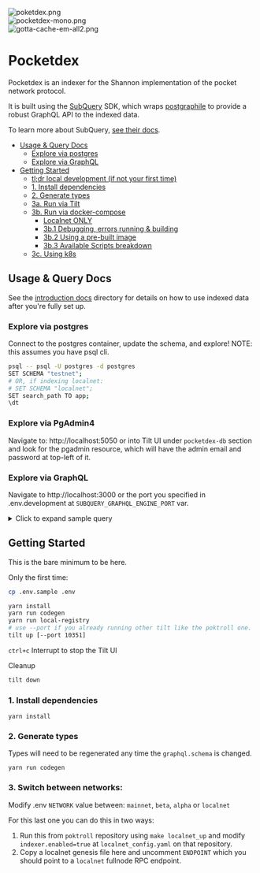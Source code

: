 ![poketdex.png](docs%2Fassets%2Fpoketdex.png)
<br/>
![pocketdex-mono.png](docs%2Fassets%2Fpocketdex-mono.png)
<br/>
![gotta-cache-em-all2.png](docs%2Fassets%2Fgotta-cache-em-all2.png)

# Pocketdex <!-- omit in toc -->

Pocketdex is an indexer for the Shannon implementation of the pocket network protocol.

It is built using the [SubQuery](https://subquery.network) SDK, which wraps
[postgraphile](https://www.graphile.org/postgraphile/) to provide a robust GraphQL
API to the indexed data.

To learn more about SubQuery, [see their docs](https://academy.subquery.network).

- [Usage \& Query Docs](#usage--query-docs)
  - [Explore via postgres](#explore-via-postgres)
  - [Explore via GraphQL](#explore-via-graphql)
- [Getting Started](#getting-started)
  - [tl;dr local development (if not your first time)](#tldr-local-development-if-not-your-first-time)
  - [1. Install dependencies](#1-install-dependencies)
  - [2. Generate types](#2-generate-types)
  - [3a. Run via Tilt](#3a-run-via-tilt)
  - [3b. Run via docker-compose](#3b-run-via-docker-compose) 
    - [Localnet ONLY](#localnet-only)
    - [3b.1 Debugging, errors running \& building](#31-debugging-errors-running--building)
    - [3b.2 Using a pre-built image](#32-using-a-pre-built-image)
    - [3b.3 Available Scripts breakdown](#33-available-scripts-breakdown)
  - [3c. Using k8s](#3c-using-k8s)

## Usage & Query Docs

See the [introduction docs](./docs/introduction.md) directory for details
on how to use indexed data after you're fully set up.

### Explore via postgres

Connect to the postgres container, update the schema, and explore!
NOTE: this assumes you have psql cli.

```bash
psql -- psql -U postgres -d postgres
SET SCHEMA "testnet";
# OR, if indexing localnet:
# SET SCHEMA "localnet";
SET search_path TO app;
\dt
```

### Explore via PgAdmin4

Navigate to: http://localhost:5050 or into Tilt UI under `pocketdex-db` section and look for the pgadmin resource,
which will have the admin email and password at top-left of it.

### Explore via GraphQL

Navigate to http://localhost:3000 or the port you specified in .env.development at `SUBQUERY_GRAPHQL_ENGINE_PORT` var.

<details>
  <summary>Click to expand sample query</summary>

  ```graphql
    query  {
        distinct_poktroll_event_types: events (distinct: TYPE, filter: {type: {includes: "poktroll"}}){
        totalCount
        nodes {
          type
        }
      }

      distinct_poktroll_message_types: messages (distinct: TYPE_URL, filter:{typeUrl: {includes: "poktroll"}}) {
        totalCount
        nodes {
          typeUrl
          # transactionId
        }
      }

      unprocessedEntities (distinct: ERROR) {
        totalCount
        nodes {
          eventId
          messageId
          transactionId
          error
        }
      }

      indexer_metadata: _metadata {
        targetHeight
        lastProcessedHeight
      }


      # tx_events: events(filter: {type: {equalTo: "tx"}}) {
      #   nodes {
      #     attributes {
      #       nodes {
      #         key
      #         value
      #       }
      #     }
      #   }
      # }

      # begin_block_events: events (filter: {attributes: {some: {key: {equalTo: "mode"}, value: {equalTo: "BeginBlock"}}}}) {
      #   nodes {
      #     attributes {
      #       nodes {
      #         key
      #         value
      #       }
      #     }
      #   }
      # }

      # events (distinct: TYPE) {
      #   nodes {
      #     type
      #   }
      # }

      # claims: messages(filter: {typeUrl: {equalTo: "/poktroll.proof.MsgCreateClaim"}}) {
      #   nodes {
      #     typeUrl
      #     json
      #   }
      # }

      # eventAttributes(distinct: KEY) {
      #   nodes {
      #     key
      #   }
      # }
  }
  ```

</details>

## Getting Started

This is the bare minimum to be here.

Only the first time:

```bash
cp .env.sample .env
```

```bash
yarn install
yarn run codegen
yarn run local-registry
# use --port if you already running other tilt like the poktroll one.
tilt up [--port 10351]
```

`ctrl+c` Interrupt to stop the Tilt UI

Cleanup

```bash
tilt down
```

### 1. Install dependencies

```shell
yarn install
```

### 2. Generate types

Types will need to be regenerated any time the `graphql.schema` is changed.

```shell
yarn run codegen
```

### 3. Switch between networks:

Modify .env `NETWORK` value between: `mainnet`, `beta`, `alpha` or `localnet`

For this last one you can do this in two ways:

1. Run this from `poktroll` repository using `make localnet_up` and modify `indexer.enabled=true` at
   `localnet_config.yaml` on that repository.
2. Copy a localnet genesis file here and uncomment `ENDPOINT` which you should point to a `localnet` fullnode RPC
   endpoint.
